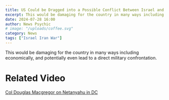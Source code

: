 ```yaml
---
title: US Could be Dragged into a Possible Conflict Between Israel and Iran
excerpt: This would be damaging for the country in many ways including economically, and potentially even lead to a direct military confrontation.
date: 2024-07-28 16:00
author: News Psychic
# image: "/uploads/coffee.svg"
category: News
tags: ["Israel Iran War"]
---
```


This would be damaging for the country in many ways including economically, and potentially even lead to a direct military confrontation.

# Related Video

[Col Douglas Macgregor on Netanyahu in DC](https://www.youtube.com/watch?v=-WXmNuqec1M)
